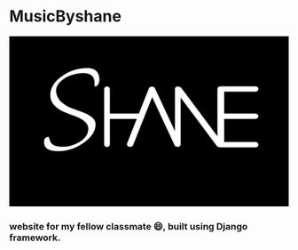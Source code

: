# MusicByshane

<p align="center">
<img src="thumb.png" >
</p>

### website for my fellow classmate :smile:, built using Django framework.

